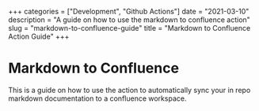 +++
categories = ["Development", "Github Actions"]
date = "2021-03-10"
description = "A guide on how to use the markdown to confluence action"
slug = "markdown-to-confluence-guide"
title = "Markdown to Confluence Action Guide"
+++

# Markdown to Confluence

This is a guide on how to use the action to automatically sync your in repo markdown documentation to a confluence workspace.